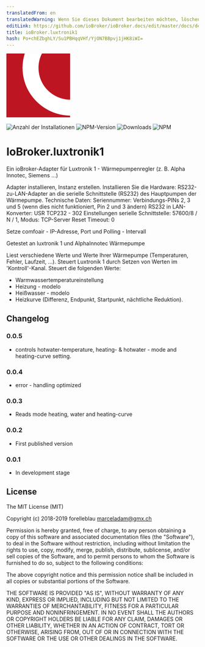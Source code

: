```yaml
---
translatedFrom: en
translatedWarning: Wenn Sie dieses Dokument bearbeiten möchten, löschen Sie bitte das Feld "translationsFrom". Andernfalls wird dieses Dokument automatisch erneut übersetzt
editLink: https://github.com/ioBroker/ioBroker.docs/edit/master/docs/de/adapterref/iobroker.luxtronik1/README.md
title: ioBroker.luxtronik1
hash: Po+chEZbghLY/Su1PBHqqVHf/YjON7BBpvj1jHK8iWI=
---
```

![Logo](../../../en/adapterref/iobroker.luxtronik1/admin/luxtronik1.png)

![Anzahl der Installationen](http://iobroker.live/badges/luxtronik1-stable.svg)
![NPM-Version](http://img.shields.io/npm/v/iobroker.luxtronik1.svg)
![Downloads](https://img.shields.io/npm/dm/iobroker.luxtronik1.svg)
![NPM](https://nodei.co/npm/iobroker.luxtronik1.png?downloads=true)

# IoBroker.luxtronik1
Ein ioBroker-Adapter für Luxtronik 1 - Wärmepumpenregler (z. B. Alpha Innotec, Siemens ...)

Adapter installieren, Instanz erstellen.
Installieren Sie die Hardware: RS232-zu-LAN-Adapter an die serielle Schnittstelle (RS232) des Hauptpumpen der Wärmepumpe.
Technische Daten: Seriennummer: Verbindungs-PINs 2, 3 und 5 (wenn dies nicht funktioniert, Pin 2 und 3 ändern) RS232 in LAN-Konverter: USR TCP232 - 302
Einstellungen serielle Schnittstelle: 57600/8 / N / 1, Modus: TCP-Server Reset Timeout: 0

Setze comfoair - IP-Adresse, Port und Polling - Intervall

Getestet an luxtronik 1 und AlphaInnotec Wärmepumpe

Liest verschiedene Werte und Werte Ihrer Wärmepumpe (Temperaturen, Fehler, Laufzeit, ...).
Steuert Luxtronik 1 durch Setzen von Werten im 'Kontroll'-Kanal. Steuert die folgenden Werte:

- Warmwassertemperatureinstellung
- Heizung - modelo
- Heißwasser - modelo
- Heizkurve (Differenz, Endpunkt, Startpunkt, nächtliche Reduktion).

## Changelog

### 0.0.5

-   controls hotwater-temperature, heating- & hotwater - mode and heating-curve setting.

### 0.0.4

-   error - handling optimized

### 0.0.3

-   Reads mode heating, water and heating-curve

### 0.0.2

-   First published version

### 0.0.1

-   In development stage

## License

The MIT License (MIT)

Copyright (c) 2018-2019 forelleblau marceladam@gmx.ch

Permission is hereby granted, free of charge, to any person obtaining a copy
of this software and associated documentation files (the "Software"), to deal
in the Software without restriction, including without limitation the rights
to use, copy, modify, merge, publish, distribute, sublicense, and/or sell
copies of the Software, and to permit persons to whom the Software is
furnished to do so, subject to the following conditions:

The above copyright notice and this permission notice shall be included in
all copies or substantial portions of the Software.

THE SOFTWARE IS PROVIDED "AS IS", WITHOUT WARRANTY OF ANY KIND, EXPRESS OR
IMPLIED, INCLUDING BUT NOT LIMITED TO THE WARRANTIES OF MERCHANTABILITY,
FITNESS FOR A PARTICULAR PURPOSE AND NONINFRINGEMENT. IN NO EVENT SHALL THE
AUTHORS OR COPYRIGHT HOLDERS BE LIABLE FOR ANY CLAIM, DAMAGES OR OTHER
LIABILITY, WHETHER IN AN ACTION OF CONTRACT, TORT OR OTHERWISE, ARISING FROM,
OUT OF OR IN CONNECTION WITH THE SOFTWARE OR THE USE OR OTHER DEALINGS IN
THE SOFTWARE.